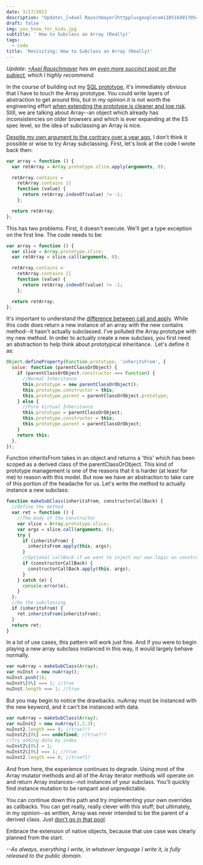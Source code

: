 ```yaml
---
date: 3/17/2013
description: "Update\_[+Axel Rauschmayer]httpplusgooglecom110516491705475800224\_has an [even more succinct post on ..."
draft: false
img: you_know_for_kids.jpg
subtitle: ' How to Subclass an Array (Really)'
tags:
  - code
title: 'Revisiting: How to Subclass an Array (Really)'
---
```


_Update: [+Axel Rauschmayer](http://plus.google.com/110516491705475800224) has an [even more succinct post on the subject](http://www.2ality.com/2013/03/subclassing-builtins-es6.html), which I highly recommend._

In the course of building out my [SQL prototype](http://hiking.luddites.me/2013/03/currying-favor-with-partial-application.html), it's immediately obvious that I have to touch the Array prototype. You could write layers of abstraction to get around this, but in my opinion it is not worth the engineering effort [when extending the prototype is cleaner and low risk](http://perfectionkills.com/extending-built-in-native-objects-evil-or-not/). Still, we are talking about Array--an object which already has inconsistencies on older browsers and which is ever expanding at the ES spec level, so the idea of subclassing an Array is nice.

[Despite my own argument to the contrary over a year ago](http://hiking.luddites.me/2012/01/how-real-persons-subclass-array.html), I don't think it possible or wise to try Array subclassing. First, let's look at the code I wrote back then:

```js
var array = function () {
  var retArray = Array.prototype.slice.apply(arguments, 0);

  retArray.contains =
    retArray.contains ||
    function (value) {
      return retArray.indexOf(value) != -1;
    };

  return retArray;
};
```

This has two problems. First, it doesn't execute. We'll get a type exception on the first line. The code needs to be:

```js
var array = function () {
  var slice = Array.prototype.slice;
  var retArray = slice.call(arguments, 0);

  retArray.contains =
    retArray.contains ||
    function (value) {
      return retArray.indexOf(value) != -1;
    };

  return retArray;
};
```

It's important to understand the [difference between call and apply](http://stackoverflow.com/questions/1986896/what-is-the-difference-between-call-and-apply). While this code does return a new instance of an array with the new contains method--it hasn't actually subclassed. I've polluted the Array.prototype with my new method. In order to actually create a new subclass, you first need an abstraction to help think about prototypical inheritance.  Let's define it as:

```js
Object.defineProperty(Function.prototype, 'inheritsFrom', {
  value: function (parentClassOrObject) {
    if (parentClassOrObject.constructor === Function) {
      //Normal Inheritance
      this.prototype = new parentClassOrObject();
      this.prototype.constructor = this;
      this.prototype.parent = parentClassOrObject.prototype;
    } else {
      //Pure Virtual Inheritance
      this.prototype = parentClassOrObject;
      this.prototype.constructor = this;
      this.prototype.parent = parentClassOrObject;
    }
    return this;
  },
});
```

Function inheritsFrom takes in an object and returns a 'this' which has been scoped as a derived class of the parentClassOrObject. This kind of prototype management is one of the reasons that it is harder (at least for me) to reason with this model. But now we have an abstraction to take care of this portion of the headache for us. Let's write the method to actually instance a new subclass:

```js
function makeSubClass(inheritsFrom, constructorCallBack) {
  //Define the method
  var ret = function () {
    //The body of the constructor
    var slice = Array.prototype.slice;
    var args = slice.call(arguments, 0);
    try {
      if (inheritsFrom) {
        inheritsFrom.apply(this, args);
      }
      //Optional callBack if we want to inject our own logic on construction
      if (constructorCallBack) {
        constructorCallBack.apply(this, args);
      }
    } catch (e) {
      console.error(e);
    }
  };
  //Do the subclassing
  if (inheritsFrom) {
    ret.inheritsFrom(inheritsFrom);
  }
  return ret;
}
```

In a lot of use cases, this pattern will work just fine. And if you were to begin playing a new array subclass instanced in this way, it would largely behave normally.

```js
var nuArray = makeSubClass(Array);
var nuInst = new nuArray();
nuInst.push(1);
nuInst\[0\] === 1; //true
nuInst.length === 1; //true
```

But you may begin to notice the drawbacks. nuArray must be instanced with the new keyword, and it can't be instanced with data.

```js
var nuArray = makeSubClass(Array);
var nuInst2 = new nuArray(1,2,3);
nuInst2.length === 0; //true?!?
nuInst2\[0\] === undefined; //true?!?
//Try adding data by index
nuInst2\[0\] = 1;
nuInst2\[0\] === 1; //true
nuInst2.length === 0; //true?1?
```

And from here, the experience continues to degrade. Using most of the Array mutator methods and all of the Array iterator methods will operate on and return Array instances--not instances of your subclass. You'll quickly find instance mutation to be rampant and unpredictable.

You can continue down this path and try implementing your own overrides as callbacks. You can get really, really clever with this stuff; but ultimately, in my opinion--as written, Array was never intended to be the parent of a derived class. Just [don't go in that pool](http://www.youtube.com/watch?v=6CY_HGl6W2U).

Embrace the extension of native objects, because that use case was clearly planned from the start.

_\--As always, everything I write, in whatever language I write it, is fully released to the public domain._

